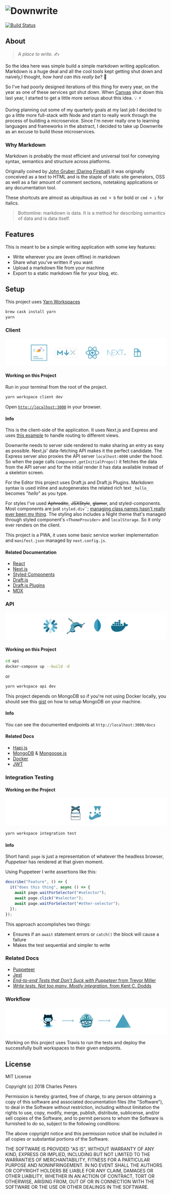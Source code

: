 # ![Downwrite](.github/header.png)

[![Build Status](https://travis-ci.org/charliewilco/downwrite.svg?branch=master)](https://travis-ci.org/charliewilco/downwrite)

## About

> _A place to write._ ✍️

So the idea here was simple build a simple markdown writing application. Markdown is a huge deal and all the cool tools kept getting shut down and naively,I thought, _how hard can this really be_? 🤔

So I've had poorly designed iterations of this thing for every year, on the year as one of these services got shut down. When [Canvas](https://blog.usecanvas.com/) shut down this last year, I started to get a little more serious about this idea. 💡 ⚡

During planning out some of my quarterly goals at my last job I decided to go a little more full-stack with Node and start to really work through the process of building a microservice. Since I'm never really one to learning languages and frameworks in the abstract, I decided to take up Downwrite as an excuse to build those microservices.

### Why Markdown

Markdown is probably the most efficient and universal tool for conveying syntax, semantics and structure across platforms.

Originally coined by [John Gruber (Daring Fireball)](https://daringfireball.net/projects/markdown/) it was originally conceived as a text to HTML and is the staple of static site generators, OSS as well as a fair amount of comment sections, notetaking applications
or any documentation tool.

These shortcuts are almost as ubiquitous as `cmd + b` for bold or `cmd + i` for italics.

> Bottomline: markdown is data. It is a method for describing semantics of data and is data itself.

## Features

This is meant to be a simple writing application with some key features:

- Write wherever you are (even offline) in markdown
- Share what you've written if you want
- Upload a markdown file from your machine
- Export to a static markdown file for your blog, etc.

## Setup

This project uses [Yarn Workspaces](https://yarnpkg.com/blog/2017/08/02/introducing-workspaces/)

```bash
brew cask install yarn
yarn
```

### Client

![Logos for Related Projects](.github/Client.png)

#### Working on this Project

Run in your terminal from the root of the project.

```bash
yarn workspace client dev
```

Open [`http://localhost:3000`](http://localhost:3000) in your browser.

#### Info

This is the client-side of the application. It uses Next.js and Express and uses [this example](https://github.com/zeit/next.js/tree/canary/examples/custom-server-express) to handle routing to different views.

Downwrite needs to server side rendered to make sharing an entry as easy as possible. Next.js' data-fetching API makes it the perfect candidate. The Express server also proxies the API server `localhost:4000` under the hood. So when the page calls `Component.getInitialProps()` it fetches the data from the API server and for the initial render it has data available instead of a skeleton screen.

For the Editor this project uses Draft.js and Draft.js Plugins. Markdown syntax is used inline and autogenerates the related rich text `_hello_` becomes "_hello_" as you type.

For styles I've used ~~Aphrodite~~, ~~JSXStyle~~, ~~glamor~~, and styled-components. Most components are just `styled.div`\`\`; [managing class names hasn't really ever been my thing](https://charlespeters.net/writing/i-just-cant-with-css/). The styling also includes a Night theme that's managed through styled component's `<ThemeProvider>` and `localStorage`. So it only ever renders on the client.

This project is a PWA, it uses some basic service worker implementation and `manifest.json` managed by `next.config.js`.

#### Related Documentation

- [React](https://reactjs.org/)
- [Next.js](https://nextjs.org/)
- [Styled Components](https://www.styled-components.com/)
- [Draft.js](https://draftjs.org/)
- [Draft.js Plugins](https://www.draft-js-plugins.com/)
- [MDX](https://mdxjs.com/)

### API

![Logos for Related Projects](.github/API.png)

#### Working on this Project

```bash
cd api
docker-compose up --build -d
```

or

```bash
yarn workspace api dev
```

This project depends on MongoDB so if you're not using Docker locally, you should see this [gist](https://gist.github.com/nrollr/9f523ae17ecdbb50311980503409aeb3) on how to setup MongoDB on your machine.

#### Info

You can see the documented endpoints at `http://localhost:3000/docs`

#### Related Docs

- [Hapi.js](https://hapijs.com/)
- [MongoDB](https://docs.mongodb.com/manual/support/) & [Mongoose.js](http://mongoosejs.com)
- [Docker](https://docs.docker.com/)
- [JWT](https://auth0.com/blog/hapijs-authentication-secure-your-api-with-json-web-tokens/)

### Integration Testing

#### Working on the Project

![Logos for Related Projects](.github/Integration.png)

```bash
yarn workspace integration test
```

#### Info

Short hand: `page` is just a representation of whatever the headless browser, _Puppeteer_ has rendered at that given moment.

Using Puppeteer I write assertions like this:

```js
describe("Feature", () => {
  it("does this thing", async () => {
    await page.waitForSelector("#selector");
    await page.click("#selector");
    await page.waitForSelector("#other-selector");
  });
});
```

This approach accomplishes two things:

- Ensures if an `await` statement errors or `catch()` the block will cause a failure
- Makes the test sequential and simpler to write

### Related Docs

- [Puppeteer](https://github.com/GoogleChrome/puppeteer/blob/master/docs/api.md)
- [Jest](https://jestjs.io/)
- [_End-to-end Tests that Don’t Suck with Puppeteer_ from Trevor Miller](https://ropig.com/blog/end-end-tests-dont-suck-puppeteer/)
- [_Write tests. Not too many. Mostly integration._ from Kent C. Dodds](https://blog.kentcdodds.com/write-tests-not-too-many-mostly-integration-5e8c7fff591c)

### Workflow

![Logos for Related Projects](.github/Workflow.png)

Working on this project uses Travis to run the tests and deploy the successfully built workspaces to their given endpoints.

## License

MIT License

Copyright (c) 2018 Charles Peters

Permission is hereby granted, free of charge, to any person obtaining a copy
of this software and associated documentation files (the "Software"), to deal
in the Software without restriction, including without limitation the rights
to use, copy, modify, merge, publish, distribute, sublicense, and/or sell
copies of the Software, and to permit persons to whom the Software is
furnished to do so, subject to the following conditions:

The above copyright notice and this permission notice shall be included in all
copies or substantial portions of the Software.

THE SOFTWARE IS PROVIDED "AS IS", WITHOUT WARRANTY OF ANY KIND, EXPRESS OR
IMPLIED, INCLUDING BUT NOT LIMITED TO THE WARRANTIES OF MERCHANTABILITY,
FITNESS FOR A PARTICULAR PURPOSE AND NONINFRINGEMENT. IN NO EVENT SHALL THE
AUTHORS OR COPYRIGHT HOLDERS BE LIABLE FOR ANY CLAIM, DAMAGES OR OTHER
LIABILITY, WHETHER IN AN ACTION OF CONTRACT, TORT OR OTHERWISE, ARISING FROM,
OUT OF OR IN CONNECTION WITH THE SOFTWARE OR THE USE OR OTHER DEALINGS IN THE
SOFTWARE.
